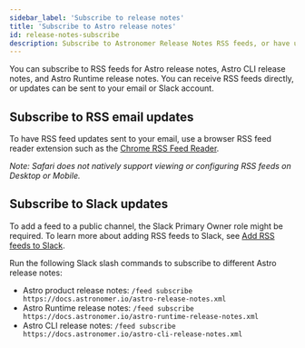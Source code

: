 ```yaml
---
sidebar_label: 'Subscribe to release notes'
title: 'Subscribe to Astro release notes'
id: release-notes-subscribe
description: Subscribe to Astronomer Release Notes RSS feeds, or have updates sent to your email or Slack account.
---
```


You can subscribe to RSS feeds for Astro release notes, Astro CLI release notes, and Astro Runtime release notes. You can receive RSS feeds directly, or updates can be sent to your email or Slack account.

## Subscribe to RSS email updates

To have RSS feed updates sent to your email, use a browser RSS feed reader extension such as the [Chrome RSS Feed Reader](https://chrome.google.com/webstore/detail/rss-feed-reader/pnjaodmkngahhkoihejjehlcdlnohgmp?hl=en).

_Note: Safari does not natively support viewing or configuring RSS feeds on Desktop or Mobile._

## Subscribe to Slack updates

To add a feed to a public channel, the Slack Primary Owner role might be required. To learn more about adding RSS feeds to Slack, see [Add RSS feeds to Slack](https://slack.com/help/articles/218688467-Add-RSS-feeds-to-Slack).

Run the following Slack slash commands to subscribe to different Astro release notes:

- Astro product release notes: `/feed subscribe https://docs.astronomer.io/astro-release-notes.xml`
- Astro Runtime release notes: `/feed subscribe https://docs.astronomer.io/astro-runtime-release-notes.xml`
- Astro CLI release notes: `/feed subscribe https://docs.astronomer.io/astro-cli-release-notes.xml`

